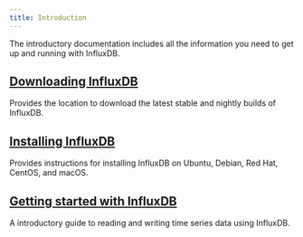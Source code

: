 ```yaml
---
title: Introduction
---
```


The introductory documentation includes all the information you need to get up and running with InfluxDB.

## [Downloading InfluxDB](https://influxdata.com/downloads/#influxdb)

Provides the location to download the latest stable and nightly builds of InfluxDB.

## [Installing InfluxDB](/influxdb/v1.4/introduction/installation/)

Provides instructions for installing InfluxDB on Ubuntu, Debian, Red Hat, CentOS, and macOS.

## [Getting started with InfluxDB](/influxdb/v1.4/introduction/getting_started/)

A introductory guide to reading and writing time series data using InfluxDB.
